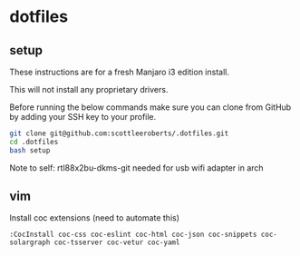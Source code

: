 # dotfiles

## setup

These instructions are for a fresh Manjaro i3 edition install.

This will not install any proprietary drivers.

Before running the below commands make sure you can clone from GitHub by adding your SSH key to your profile.

```bash
git clone git@github.com:scottleeroberts/.dotfiles.git
cd .dotfiles
bash setup
```
Note to self: rtl88x2bu-dkms-git needed for usb wifi adapter in arch

## vim
Install coc extensions (need to automate this)

```
:CocInstall coc-css coc-eslint coc-html coc-json coc-snippets coc-solargraph coc-tsserver coc-vetur coc-yaml
```
